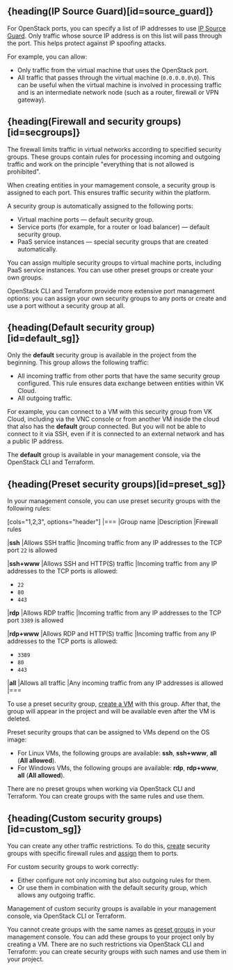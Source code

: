 ## {heading(IP Source Guard)[id=source_guard]}

For OpenStack ports, you can specify a list of IP addresses to use [IP Source Guard](https://www.juniper.net/documentation/us/en/software/junos/security-services/topics/concept/port-security-ip-source-guard.html).
Only traffic whose source IP address is on this list will pass through the port. This helps protect against IP spoofing attacks.

For example, you can allow:

- Only traffic from the virtual machine that uses the OpenStack port.
- All traffic that passes through the virtual machine (`0.0.0.0.0\0`). This can be useful when the virtual machine is involved in processing traffic and is an intermediate network node (such as a router, firewall or VPN gateway).

## {heading(Firewall and security groups)[id=secgroups]}

The firewall limits traffic in virtual networks according to specified security groups. These groups contain rules for processing incoming and outgoing traffic and work on the principle "everything that is not allowed is prohibited".

When creating entities in your mamagement console, a security group is assigned to each port. This ensures traffic security within the platform.

A security group is automatically assigned to the following ports:

- Virtual machine ports — default security group.
- Service ports (for example, for a router or load balancer) — default security group.
- PaaS service instances — special security groups that are created automatically.

You can assign multiple security groups to virtual machine ports, including PaaS service instances. You can use other preset groups or create your own groups.

OpenStack CLI and Terraform provide more extensive port management options: you can assign your own security groups to any ports or create and use a port without a security group at all.

## {heading(Default security group)[id=default_sg]}

Only the **default** security group is available in the project from the beginning. This group allows the following traffic:

- All incoming traffic from other ports that have the same security group configured. This rule ensures data exchange between entities within VK Cloud.
- All outgoing traffic.

For example, you can connect to a VM with this security group from VK Cloud, including via the VNC console or from another VM inside the cloud that also has the **default** group connected. But you will not be able to connect to it via SSH, even if it is connected to an external network and has a public IP address.

The **default** group is available in your management console, via the OpenStack CLI and Terraform.

## {heading(Preset security groups)[id=preset_sg]}

In your management console, you can use preset security groups with the following rules:

[cols="1,2,3", options="header"]
|===
|Group name
|Description
|Firewall rules

|**ssh**
|Allows SSH traffic
|Incoming traffic from any IP addresses to the TCP port `22` is allowed

|**ssh+www**
|Allows SSH and HTTP(S) traffic
|Incoming traffic from any IP addresses to the TCP ports is allowed:

- `22`
- `80`
- `443`

|**rdp**
|Allows RDP traffic
|Incoming traffic from any IP addresses to the TCP port `3389` is allowed

|**rdp+www**
|Allows RDP and HTTP(S) traffic
|Incoming traffic from any IP addresses to the TCP ports is allowed:

- `3389`
- `80`
- `443`

|**all**
|Allows all traffic
|Any incoming traffic from any IP addresses is allowed
|===

To use a preset security group, [create a VM](/en/computing/iaas/service-management/vm/vm-create/) with this group. After that, the group will appear in the project and will be available even after the VM is deleted.

Preset security groups that can be assigned to VMs depend on the OS image:

- For Linux VMs, the following groups are available: **ssh**, **ssh+www**, **all** (**All allowed**).
- For Windows VMs, the following groups are available: **rdp**, **rdp+www**, **all** (**All allowed**).

<info>

There are no preset groups when working via OpenStack CLI and Terraform. You can create groups with the same rules and use them.

</info>

## {heading(Custom security groups)[id=custom_sg]}

You can create any other traffic restrictions. To do this, [create](../../service-management/secgroups#create_a_security_group) security groups with specific firewall rules and [assign](../../service-management/secgroups#assign_a_rule_group_to_an_instance) them to ports.

For custom security groups to work correctly:

- Either configure not only incoming but also outgoing rules for them.
- Or use them in combination with the default security group, which allows any outgoing traffic.

Management of custom security groups is available in your management console, via OpenStack CLI or Terraform.

You cannot create groups with the same names as [preset groups](#preset_sg) in your management console. You can add these groups to your project only by creating a VM. There are no such restrictions via OpenStack CLI and Terraform: you can create security groups with such names and use them in your project.
